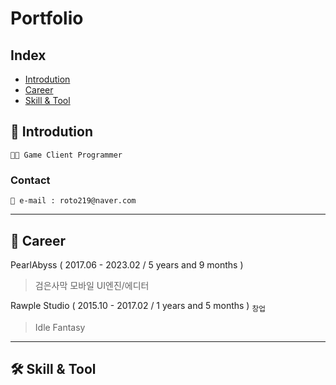 # **Portfolio**
## **Index**
- [Introdution](#-introdution)
- [Career](#-career)
- [Skill & Tool](#-skill--tool)

## 👦 Introdution
    👨‍💻 Game Client Programmer
### Contact
    📧 e-mail : roto219@naver.com
---

## 💼 Career 
PearlAbyss ( 2017.06 - 2023.02 / 5 years and 9 months )
> 검은사막 모바일
> UI엔진/에디터

Rawple Studio ( 2015.10 - 2017.02 / 1 years and 5 months ) <sub>창업</sub>
> Idle Fantasy
---

## 🛠 Skill & Tool
